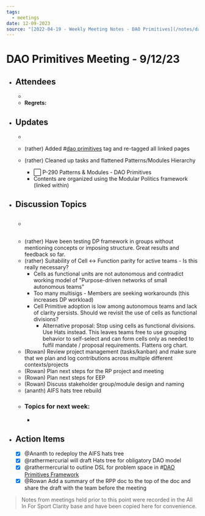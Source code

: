```yaml
---
tags:
  - meetings
date: 12-09-2023
source: "[2022-04-19 - Weekly Meeting Notes - DAO Primitives](/notes/dao-primitives/primitives-archive/primitives-docs/2022-04-19%20-%20Weekly%20Meeting%20Notes%20-%20DAO%20Primitives.md)"
---
```


# DAO Primitives Meeting - **9/12/23**

- ## Attendees
	-  
	- **Regrets:** 
- ## **Updates** 
	- 
	- (rather) Added #[dao primitives](/notes/archive/clarity/Tags/dao%20primitives.md) tag and re-tagged all linked pages
	- (rather) Cleaned up tasks and flattened Patterns/Modules Hierarchy

		- ⬜️ P-290 Patterns & Modules - DAO Primitives
		- Contents are organized using the Modular Politics framework (linked within)
- ## Discussion Topics
	- ## 
	- (rather) Have been testing DP framework in groups without mentioning concepts or imposing structure. Great results and feedback so far.
	- (rather) Suitability of Cell <-> Function parity for active teams - Is this really necessary?
		- Cells as functional units are not autonomous and contradict working model of "Purpose-driven networks of small autonomous teams"
		- Too many multisigs - Members are seeking workarounds (this increases DP workload)
		- Cell Primitive adoption is low among autonomous teams and lack of clarity persists. Should we revisit the use of cells as functional divisions?
			- Alternative proposal: Stop using cells as functional divisions. Use Hats instead. 
This leaves teams free to use grouping behavior to self-select and can form cells only as needed to fulfil mandate / proposal requirements. Flattens org chart.
	- (Rowan) Review project management (tasks/kanban) and make sure that we plan and log contributions across multiple different contexts/projects
	- (Rowan) Plan next steps for the RP project and meeting
	- (Rowan) Plan next steps for EEP
	- (Rowan) Discuss stakeholder group/module design and naming
	- (ananth) AIFS hats tree rebuild
	- ### Topics for next week:
		- 
- ## Action Items
	- [x]  @Ananth to redeploy the AIFS hats tree
	- [x] @rathermercurial will draft Hats tree for obligatory DAO model
	- [x] @rathermercurial to outline DSL for problem space in #[DAO Primitives Framework](DAO%20Primitives%20Framework) 
	- [x] @Rowan  Add a summary of the RPP doc to the top of the doc and share the draft with the team before the meeting

>Notes from meetings held prior to this point were recorded in the All In For Sport Clarity base and have been copied here for convenience.